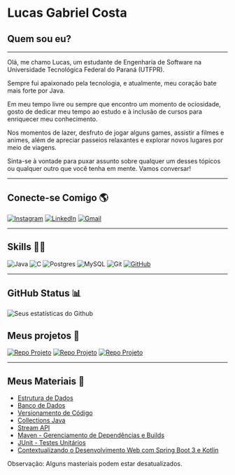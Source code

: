 # Lucas Gabriel Costa

## Quem sou eu?
------

Olá, me chamo Lucas, um estudante de Engenharia de Software na Universidade Tecnológica Federal do Paraná (UTFPR).

Sempre fui apaixonado pela tecnologia, e atualmente, meu coração bate mais forte por Java.

Em meu tempo livre ou sempre que encontro um momento de ociosidade, gosto de dedicar meu tempo ao estudo e à inclusão de cursos para enriquecer meu conhecimento. 

Nos momentos de lazer, desfruto de jogar alguns games, assistir a filmes e animes, além de apreciar passeios relaxantes e explorar novos lugares por meio de viagens.

Sinta-se à vontade para puxar assunto sobre qualquer um desses tópicos ou qualquer outro que você tenha em mente. Vamos conversar!

------

## Conecte-se Comigo 🌎
[![Instagram](https://img.shields.io/badge/Instagram-%23E4405F.svg?style=for-the-badge&logo=Instagram&logoColor=white)](https://www.instagram.com/lucg.exe/) 
[![LinkedIn](https://img.shields.io/badge/linkedin-%230077B5.svg?style=for-the-badge&logo=linkedin&logoColor=white)](https://www.linkedin.com/in/rxluk/)
[![Gmail](https://img.shields.io/badge/Gmail-D14836?style=for-the-badge&logo=gmail&logoColor=white)](mailto:lucasg.exe@gmail.com)

-------

## Skills 🧙‍♂️
![Java](https://img.shields.io/badge/java-%23ED8B00.svg?style=for-the-badge&logo=openjdk&logoColor=white)
![C](https://img.shields.io/badge/c-%2300599C.svg?style=for-the-badge&logo=c&logoColor=white)
![Postgres](https://img.shields.io/badge/postgres-%23316192.svg?style=for-the-badge&logo=postgresql&logoColor=white)
![MySQL](https://img.shields.io/badge/mysql-%2300f.svg?style=for-the-badge&logo=mysql&logoColor=white)
![Git](https://img.shields.io/badge/git-%23F05033.svg?style=for-the-badge&logo=git&logoColor=white)
[![GitHub](https://img.shields.io/badge/GitHub-000?style=for-the-badge&logo=github&logoColor=30A3DC)](https://docs.github.com/)

--------

## GitHub Status 📊
![Seus estatísticas do Github](https://github-readme-stats.vercel.app/api?username=rxluk&show_icons=true&theme=radical)


## Meus projetos 💼
[![Repo Projeto](https://github-readme-stats.vercel.app/api/pin/?username=rxluk&repo=Gerenciamento-de-Transporte-de-Entrega&bg_color=141321&border_color=30A3DC&show_icons=true&icon_color=30A3DC&title_color=fb418c&text_color=a0f1eb)](https://github.com/rxluk/Gerenciamento-de-Transporte-de-Entrega.git)
[![Repo Projeto](https://github-readme-stats.vercel.app/api/pin/?username=rxluk&repo=Gestao-Hotel&bg_color=141321&border_color=30A3DC&show_icons=true&icon_color=30A3DC&title_color=fb418c&text_color=a0f1eb)](https://github.com/rxluk/Gestao-Hotel.git)
[![Repo Projeto](https://github-readme-stats.vercel.app/api/pin/?username=rxluk&repo=Jogo-da-Velha&bg_color=141321&border_color=30A3DC&show_icons=true&icon_color=30A3DC&title_color=fb418c&text_color=a0f1eb)](https://github.com/rxluk/Jogo-da-Velha.git)

--------

## Meus Materiais 📕
* [Estrutura de Dados](https://educaplanner.notion.site/Estrutura-de-Dados-f09214e848194b2d80f186023f82f410?pvs=4)<br>
* [Banco de Dados](https://educaplanner.notion.site/Banco-de-Dados-2-96b2138d6cc44c099b86f4ed56279f3b?pvs=4)<br>
* [Versionamento de Código](https://educaplanner.notion.site/Versionamento-de-C-digo-Git-Github-0769cb0f15a44f2da996be3c300d8661?pvs=4)<br>
* [Collections Java](https://educaplanner.notion.site/Collections-Java-4af7bd4876dc45619678f58b34c05fe7?pvs=4)<br>
* [Stream API](https://educaplanner.notion.site/Stream-API-e6c9c0ecd51e4235ad8411305dfaf0e2?pvs=4)<br>
* [Maven - Gerenciamento de Dependências e Builds](https://educaplanner.notion.site/Maven-c5ee0815a67f453cba4b320fe629ac2f?pvs=4)<br>
* [JUnit - Testes Unitários](https://educaplanner.notion.site/Testes-Unit-rios-com-JUnit-7ddc89b86a964d8da488dfdd19069919?pvs=4)<br>
* [Contextualizando o Desenvolvimento Web com Spring Boot 3 e Kotlin](https://educaplanner.notion.site/Contextualizando-o-Desenvolvimento-Web-com-Spring-Boot-3-e-Kotlin-364b3b3ba6e9420e8f16e396101fac5f?pvs=4)<br>

Observação: Alguns masteriais podem estar desatualizados.
